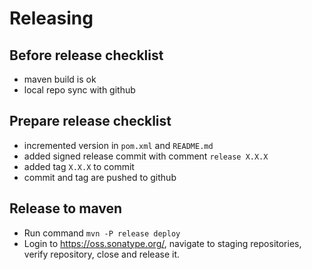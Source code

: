 # Releasing

## Before release checklist

- maven build is ok
- local repo sync with github

## Prepare release checklist

- incremented version in `pom.xml` and `README.md`
- added signed release commit with comment `release X.X.X`
- added tag `X.X.X` to commit
- commit and tag are pushed to github

## Release to maven

- Run command `mvn -P release deploy`
- Login to https://oss.sonatype.org/, navigate to staging repositories, verify repository, close and release it.




